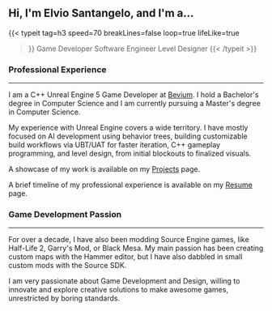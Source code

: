 ## Hi, I'm Elvio Santangelo, and I'm a...
{{< typeit 
  tag=h3
  speed=70
  breakLines=false
  loop=true
  lifeLike=true
>}}
Game Developer
Software Engineer
Level Designer
{{< /typeit >}}

### Professional Experience

---


I am a C++ Unreal Engine 5 Game Developer at [Bevium](https://bevium.it/). I hold a Bachelor's degree in Computer Science and I am currently pursuing a Master's degree in Computer Science.

My experience with Unreal Engine covers a wide territory. I have mostly focused on AI development using behavior trees, building customizable build workflows via UBT/UAT for faster iteration, C++ gameplay programming, and level design, from initial blockouts to finalized visuals. 

A showcase of my work is available on my [Projects](/projects) page.

A brief timeline of my professional experience is available on my [Resume](/resume) page.

### Game Development Passion

---

For over a decade, I have also been modding Source Engine games, like Half-Life 2, Garry's Mod, or Black Mesa. My main passion has been creating custom maps with the Hammer editor, but I have also dabbled in small custom mods with the Source SDK.

I am very passionate about Game Development and Design, willing to innovate and explore creative solutions to make awesome games, unrestricted by boring standards.
